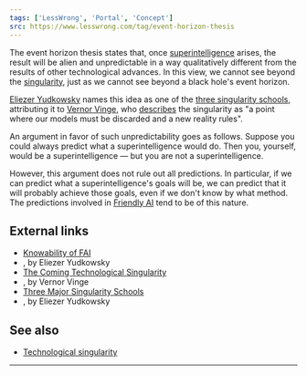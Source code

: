 ```yaml
---
tags: ['LessWrong', 'Portal', 'Concept']
src: https://www.lesswrong.com/tag/event-horizon-thesis
---
```


The event horizon thesis states that, once [superintelligence](https://www.lesswrong.com/tag/superintelligence) arises, the result will be alien and unpredictable in a way qualitatively different from the results of other technological advances. In this view, we cannot see beyond the [singularity](https://www.lesswrong.com/tag/singularity), just as we cannot see beyond a black hole's event horizon.

[Eliezer Yudkowsky](https://www.lesswrong.com/tag/eliezer-yudkowsky) names this idea as one of the [three singularity schools](http://yudkowsky.net/singularity/schools), attributing it to [Vernor Vinge](https://wiki.lesswrong.com/wiki/Vernor_Vinge), who [describes](http://www-rohan.sdsu.edu/faculty/vinge/misc/singularity.html) the singularity as "a point where our models must be discarded and a new reality rules".

An argument in favor of such unpredictability goes as follows. Suppose you could always predict what a superintelligence would do. Then you, yourself, would be a superintelligence — but you are not a superintelligence.

However, this argument does not rule out all predictions. In particular, if we can predict what a superintelligence's goals will be, we can predict that it will probably achieve those goals, even if we don't know by what method. The predictions involved in [Friendly AI](https://wiki.lesswrong.com/wiki/Friendly_AI) tend to be of this nature.

## External links
- [Knowability of FAI](http://sl4.org/wiki/KnowabilityOfFAI)
- , by Eliezer Yudkowsky
- [The Coming Technological Singularity](http://www-rohan.sdsu.edu/faculty/vinge/misc/singularity.html)
- , by Vernor Vinge
- [Three Major Singularity Schools](http://yudkowsky.net/singularity/schools)
- , by Eliezer Yudkowsky

## See also
- [Technological singularity](https://wiki.lesswrong.com/wiki/Technological_singularity)



---

